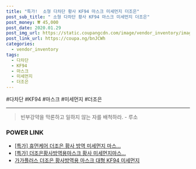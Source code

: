```yaml
--- 
title: "특가!  소형 다차단 황사 KF94 마스크 미세먼지 더조은" 
post_sub_title: " 소형 다차단 황사 KF94 마스크 미세먼지 더조은" 
post_money: ₩ 45,000 
post_date: 2020.01.29 
post_img_url: https://static.coupangcdn.com/image/vendor_inventory/images/2019/01/21/11/6/1b799467-f526-4b92-a0aa-947c0f0e5f35.jpg 
post_link_url: https://coupa.ng/bnJCWh 
categories: 
  - vendor_inventory 
tags: 
  - 다차단 
  - KF94 
  - 마스크 
  - 미세먼지 
  - 더조은 
--- 
```

  #다차단 #KF94 #마스크 #미세먼지 #더조은 
<hr> 

> 빈부강약을 막론하고 일하지 않는 자를 배척하라. - 루소 


### POWER LINK

* <a href="https://blog.naver.com/sakai111/221788612876" target="_blank">[특가] 휴먼케어 더조은 황사 방역 미세먼지 마스...</a>
* <a href="https://blog.naver.com/santokki14/221790072033" target="_blank">[특가] 더조은황사방역용마스크 황사 미세먼지마스...</a>
* <a href="https://blog.naver.com/fasyy4321/221791371785" target="_blank">가가플러스 더조은 황사방역용 마스크 대형 KF94 미세먼지</a>
